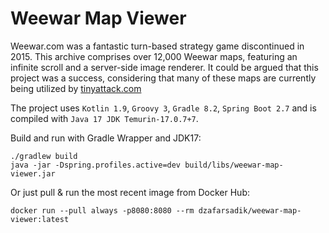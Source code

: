 # Weewar Map Viewer

Weewar.com was a fantastic turn-based strategy game discontinued in 2015.
This archive comprises over 12,000 Weewar maps, featuring an infinite scroll and a server-side image renderer.
It could be argued that this project was a success, considering that many of these maps are currently being utilized
by [tinyattack.com](https://www.tinyattack.com/)

The project uses `Kotlin 1.9`, `Groovy 3`, `Gradle 8.2`, `Spring Boot 2.7` and is compiled
with `Java 17 JDK Temurin-17.0.7+7`.

Build and run with Gradle Wrapper and JDK17:

```
./gradlew build
java -jar -Dspring.profiles.active=dev build/libs/weewar-map-viewer.jar
```

Or just pull & run the most recent image from Docker Hub:

```
docker run --pull always -p8080:8080 --rm dzafarsadik/weewar-map-viewer:latest
```